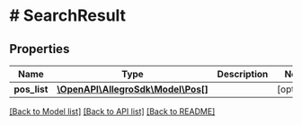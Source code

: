 # # SearchResult

## Properties

Name | Type | Description | Notes
------------ | ------------- | ------------- | -------------
**pos_list** | [**\OpenAPI\AllegroSdk\Model\Pos[]**](Pos.md) |  | [optional]

[[Back to Model list]](../../README.md#models) [[Back to API list]](../../README.md#endpoints) [[Back to README]](../../README.md)

